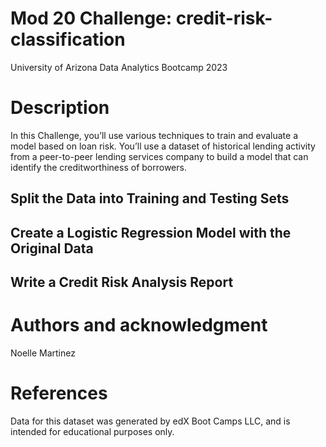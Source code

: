 # Mod 20 Challenge: credit-risk-classification
University of Arizona Data Analytics Bootcamp 2023

# Description
In this Challenge, you’ll use various techniques to train and evaluate a model based on loan risk. You’ll use a dataset of historical lending activity from a peer-to-peer lending services company to build a model that can identify the creditworthiness of borrowers.

## Split the Data into Training and Testing Sets

## Create a Logistic Regression Model with the Original Data

## Write a Credit Risk Analysis Report

# Authors and acknowledgment
Noelle Martinez

# References
Data for this dataset was generated by edX Boot Camps LLC, and is intended for educational purposes only.
